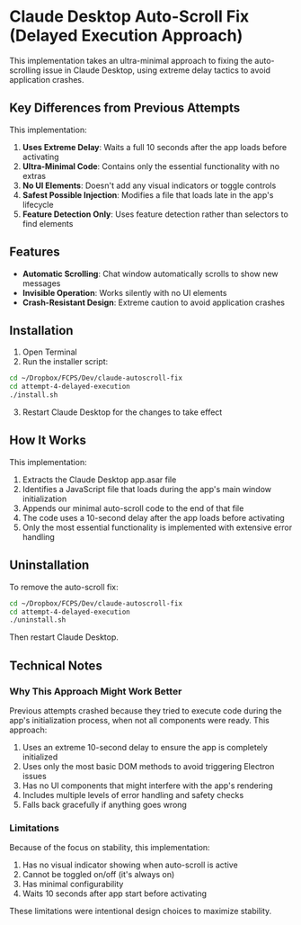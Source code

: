 # Claude Desktop Auto-Scroll Fix (Delayed Execution Approach)

This implementation takes an ultra-minimal approach to fixing the auto-scrolling issue in Claude Desktop, using extreme delay tactics to avoid application crashes.

## Key Differences from Previous Attempts

This implementation:

1. **Uses Extreme Delay**: Waits a full 10 seconds after the app loads before activating
2. **Ultra-Minimal Code**: Contains only the essential functionality with no extras
3. **No UI Elements**: Doesn't add any visual indicators or toggle controls
4. **Safest Possible Injection**: Modifies a file that loads late in the app's lifecycle
5. **Feature Detection Only**: Uses feature detection rather than selectors to find elements

## Features

- **Automatic Scrolling**: Chat window automatically scrolls to show new messages
- **Invisible Operation**: Works silently with no UI elements
- **Crash-Resistant Design**: Extreme caution to avoid application crashes

## Installation

1. Open Terminal
2. Run the installer script:

```bash
cd ~/Dropbox/FCPS/Dev/claude-autoscroll-fix
cd attempt-4-delayed-execution
./install.sh
```

3. Restart Claude Desktop for the changes to take effect

## How It Works

This implementation:

1. Extracts the Claude Desktop app.asar file
2. Identifies a JavaScript file that loads during the app's main window initialization
3. Appends our minimal auto-scroll code to the end of that file
4. The code uses a 10-second delay after the app loads before activating
5. Only the most essential functionality is implemented with extensive error handling

## Uninstallation

To remove the auto-scroll fix:

```bash
cd ~/Dropbox/FCPS/Dev/claude-autoscroll-fix
cd attempt-4-delayed-execution
./uninstall.sh
```

Then restart Claude Desktop.

## Technical Notes

### Why This Approach Might Work Better

Previous attempts crashed because they tried to execute code during the app's initialization process, when not all components were ready. This approach:

1. Uses an extreme 10-second delay to ensure the app is completely initialized
2. Uses only the most basic DOM methods to avoid triggering Electron issues
3. Has no UI components that might interfere with the app's rendering
4. Includes multiple levels of error handling and safety checks
5. Falls back gracefully if anything goes wrong

### Limitations

Because of the focus on stability, this implementation:

1. Has no visual indicator showing when auto-scroll is active
2. Cannot be toggled on/off (it's always on)
3. Has minimal configurability
4. Waits 10 seconds after app start before activating

These limitations were intentional design choices to maximize stability.